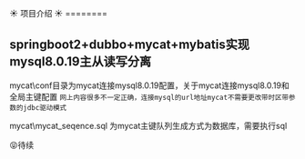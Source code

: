  :sunny:    项目介绍    :sunny:
            ======== 

springboot2+dubbo+mycat+mybatis实现mysql8.0.19主从读写分离
----------------------------------------------------------      

mycat\conf目录为mycat连接mysql8.0.19配置，关于mycat连接mysql8.0.19和全局主键配置
`网上内容很多不一定正确，连接mysql的url地址mycat不需要更改带时区带参数的jdbc驱动模式`


mycat\mycat_seqence.sql 为mycat主键队列生成方式为数据库，需要执行sql

:stuck_out_tongue_closed_eyes:待续


